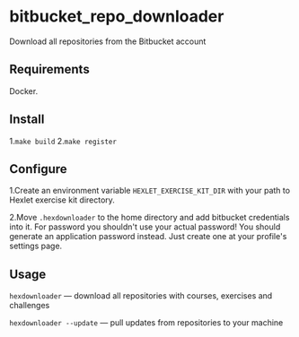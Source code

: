 # bitbucket_repo_downloader

Download all repositories from the Bitbucket account

## Requirements

Docker.

## Install

1.`make build`
2.`make register`

## Configure

1.Create an environment variable `HEXLET_EXERCISE_KIT_DIR` with your path to Hexlet exercise kit directory.

2.Move `.hexdownloader` to the home directory and add bitbucket credentials into it. For password you shouldn't use your actual password! You should generate an application password instead. Just create one at your profile's settings page.

## Usage

`hexdownloader` — download all repositories with courses, exercises and challenges

`hexdownloader --update` — pull updates from repositories to your machine
